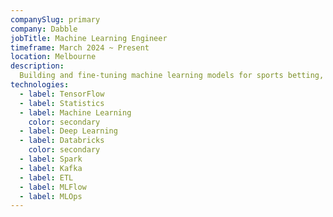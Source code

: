 ```yaml
---
companySlug: primary
company: Dabble
jobTitle: Machine Learning Engineer
timeframe: March 2024 ~ Present
location: Melbourne
description: 
  Building and fine-tuning machine learning models for sports betting, managing ETL pipelines, experimenting with algorithms, evaluating models, troubleshooting issues, and documenting processes using tools like Databricks and Spark.
technologies: 
  - label: TensorFlow
  - label: Statistics
  - label: Machine Learning
    color: secondary
  - label: Deep Learning
  - label: Databricks
    color: secondary
  - label: Spark
  - label: Kafka
  - label: ETL
  - label: MLFlow
  - label: MLOps
---
```




